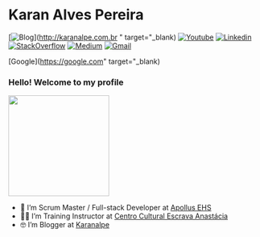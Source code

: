 # Karan Alves Pereira

[![Blog](https://img.shields.io/badge/Blog-blue.svg?style=for-the-badge&logo=wordpress)](http://karanalpe.com.br " target="_blank)
[![Youtube](https://img.shields.io/badge/Youtube-red.svg?style=for-the-badge&logo=youtube)](https://www.youtube.com/c/karanalpe)
[![Linkedin](https://img.shields.io/badge/LinkedIn-blue?style=for-the-badge&logo=Linkedin)](https://www.linkedin.com/in/karanalpe/)
[![StackOverflow](https://img.shields.io/twitter/url?label=Stack%20Overflow&logo=stackoverflow&style=for-the-badge&url=https%3A%2F%2Fpt.stackoverflow.com%2Fusers%2F39018%2Fkaranalpe%3Ftab%3Dprofile)](https://pt.stackoverflow.com/users/39018/karanalpe?tab=profile)
[![Medium](https://img.shields.io/badge/Medium-black?style=for-the-badge&logo=Medium)](https://medium.com/@karanalpe)
[![Gmail](https://img.shields.io/badge/-Gmail-c14438?style=for-the-badge&logo=Gmail&logoColor=white&link=mailto:karanalpe@gmail.com)](mailto:karanalpe@gmail.com)

[Google](https://google.com" target="_blank)

### Hello! Welcome to my profile
<img style="margin: 0 auto" src="https://media.giphy.com/media/xT9IgG50Fb7Mi0prBC/giphy.gif" height="200">


- 👷 I’m Scrum Master / Full-stack Developer at <a target="_blank" href="https://apollusehs.com.br/">Apollus EHS</a>
- 👨‍🏫 I’m Training Instructor at <a target="_blank" href="https://ccea.org.br/">Centro Cultural Escrava Anastácia</a>
- 🤓 I’m Blogger at <a target="_blank" href="https://karanalpe.com.br/">Karanalpe</a>


